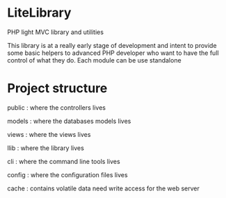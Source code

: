 # LiteLibrary
PHP light MVC library and utilities

This library is at a really early stage of development and intent to provide some basic helpers to advanced PHP developer who want to have the full control of what they do. Each module can be use standalone

# Project structure

public : where the controllers lives

models : where the databases models lives

views : where the views lives

llib : where the library lives

cli : where the command line tools lives

config : where the configuration files lives

cache : contains volatile data need write access for the web server
